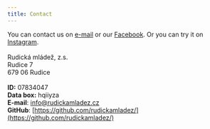 ```yaml
---
title: Contact
---
```


You can contact us on [e-mail](mailto:info@rudickamladez.cz) or our [Facebook](https://www.facebook.com/rudickamladez.cz/). Or you can try it on [Instagram](https://www.instagram.com/rudickamladez.cz/).
\
\
Rudická mládež, z.s.\
Rudice 7\
679 06 Rudice\
\
**ID:** 07834047\
**Data box:** hqiiyza\
**E-mail**: <info@rudickamladez.cz>\
**GitHub**: [https://github.com/rudickamladez/](https://github.com/rudickamladez/)
